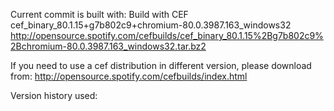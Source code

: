 Current commit is built with:
Build with CEF cef_binary_80.1.15+g7b802c9+chromium-80.0.3987.163_windows32
http://opensource.spotify.com/cefbuilds/cef_binary_80.1.15%2Bg7b802c9%2Bchromium-80.0.3987.163_windows32.tar.bz2

If you need to use a cef distribution in different version, please download from:
http://opensource.spotify.com/cefbuilds/index.html

Version history used:
